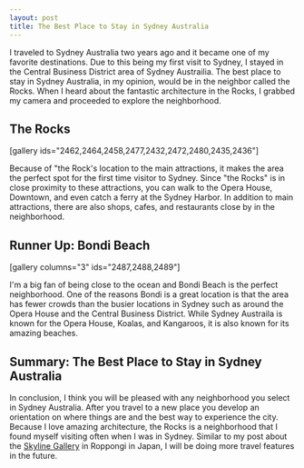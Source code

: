 ```yaml
---
layout: post
title: The Best Place to Stay in Sydney Australia
---
```



I traveled to Sydney Australia two years ago and it became one of my favorite destinations. Due to this being my first visit to Sydney, I stayed in the Central Business District area of Sydney Austrailia.  The best place to stay in Sydney Australia, in my opinion, would be in the neighbor called the Rocks. When I heard about the fantastic architecture in the Rocks, I grabbed my camera and proceeded to explore the neighborhood. 

<h2>The Rocks</h2>
<p>[gallery ids="2462,2464,2458,2477,2432,2472,2480,2435,2436"]</p>

Because of "the Rock's location to the main attractions, it makes the area the perfect spot for the first time visitor to Sydney. Since "the Rocks" is in close proximity to these attractions, you can walk to the Opera House, Downtown, and even catch a ferry at the Sydney Harbor. In addition to main attractions, there are also shops, cafes, and restaurants close by in the neighborhood.  


<h2>Runner Up: Bondi Beach</h2>
<p>[gallery columns="3" ids="2487,2488,2489"]</p>

I'm a big fan of being close to the ocean and Bondi Beach is the perfect neighborhood. One of the reasons Bondi is a great location is that the area has fewer crowds than the busier locations in Sydney such as around the Opera House and the Central Business District. While Sydney Austraila is known for the Opera House, Koalas, and Kangaroos, it is also known for its amazing beaches. 


<h2>Summary: The Best Place to Stay in Sydney Australia</h2>
In conclusion, I think you will be pleased with any neighborhood you select in Sydney Australia. After you travel to a new place you develop an orientation on where things are and the best way to experience the city. Because I love amazing architecture, the Rocks is a neighborhood that I found myself visiting often when I was in Sydney. Similar to my post about the <a href="https://www.moderrn.com/2018/01/26/skyline-collection-in-roppongi-tokyo-japan/">Skyline Gallery</a> in Roppongi in Japan, I will be doing more travel features in the future.
